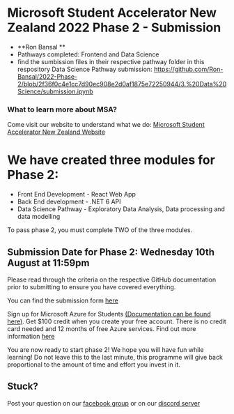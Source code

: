 # Microsoft Student Accelerator New Zealand 2022 Phase 2 - Submission
* **Ron Bansal **
* Pathways completed: Frontend and Data Science 
* find the sumbission files in their respective pathway folder in this respository
Data Science Pathway submission: https://github.com/Ron-Bansal/2022-Phase-2/blob/2f36f0c4e1cc7d90ec908e2d0af1875e72250944/3.%20Data%20Science/submission.ipynb

### What to learn more about MSA?
Come visit our website to understand what we do: [Microsoft Student Accelerator New Zealand Website](http://aka.ms/nzmsawebsite)

# We have created three modules for Phase 2:
* Front End Development - React Web App
* Back End development - .NET 6 API
* Data Science Pathway - Exploratory Data Analysis, Data processing and data modelling

To pass phase 2, you must complete TWO of the three modules.

## Submission Date for Phase 2: Wednesday 10th August at 11:59pm
Please read through the criteria on the respective GitHub documentation prior to submitting to ensure you have covered everything. 
 
You can find the submission form [here](https://forms.office.com/r/aAfEYN0P5x)

Sign up for Microsoft Azure for Students [(Documentation can be found here)](https://github.com/NZMSA/2019-Phase-1/tree/master/Azure%20For%20Students). Get $100 credit when you create your free account. There is no credit card needed and 12 months of free Azure services. Find out more information [here](https://azure.microsoft.com/en-us/free/students/)

You are now ready to start phase 2! We hope you will have fun while learning! Do not leave this to the last minute, this programme will give back proportional to the amount of time and effort you invest in it. 

## Stuck? 
Post your question on our [facebook group](https://aka.ms/nzmsa) or on our [discord server](https://discord.gg/c4Y5SAZ)
